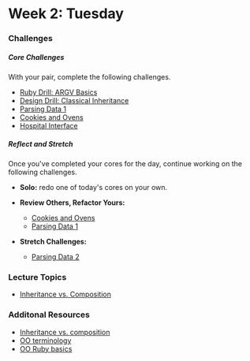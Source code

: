 # Week 2:  Tuesday

### Challenges

##### Core Challenges
With your pair, complete the following challenges.
- [Ruby Drill: ARGV Basics](https://github.com/$DBC_COHORT/ruby-drill-argv-basics-challenge)
- [Design Drill: Classical Inheritance](https://github.com/$DBC_COHORT/design-drill-classical-inheritance-challenge)
- [Parsing Data 1](https://github.com/$DBC_COHORT/parsing-data-1-csv-in-csv-out-challenge)
- [Cookies and Ovens](https://github.com/$DBC_COHORT/cookies-and-ovens-challenge)
- [Hospital Interface](https://github.com/$DBC_COHORT/hospital-interface-challenge)

##### Reflect and Stretch
Once you've completed your cores for the day, continue working on the following challenges.

- **Solo:** redo one of today's cores on your own.

- **Review Others, Refactor Yours:**
  - [Cookies and Ovens](https://github.com/$DBC_COHORT/cookies-and-ovens-challenge)
  - [Parsing Data 1](https://github.com/$DBC_COHORT/parsing-data-1-csv-in-csv-out-challenge)


- **Stretch Challenges:**
  - [Parsing Data 2](https://github.com/$DBC_COHORT/parsing-data-2-csv-in-anything-out-challenge)



### Lecture Topics
- [Inheritance vs. Composition](../resources/lectures.md#inheritance-vs-composition)

### Additonal Resources

- [Inheritance vs. composition](http://ruby.learncodethehardway.org/book/ex44.html)
- [OO terminology](https://gist.github.com/brickthorn/69d4feddd5857ba69a7f)
- [OO Ruby basics](http://www.tutorialspoint.com/ruby/ruby_object_oriented.htm)







